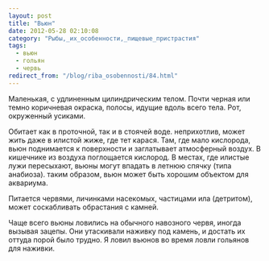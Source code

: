 ```yaml
---
layout: post
title: "Вьюн"
date: 2012-05-28 02:10:08
category: "Рыбы,_их_особенности,_пищевые_пристрастия"
tags:
  - вьюн
  - гольян
  - червь
redirect_from: "/blog/riba_osobennosti/84.html"
---
```

Маленькая, с удлиненным цилиндрическим телом. Почти черная или темно
коричневая окраска, полосы, идущие вдоль всего тела. Рот, окруженный
усиками.

Обитает как в проточной, так и в стоячей воде. неприхотлив, может жить
даже в илистой жиже, где тет карася. Там, где мало кислорода, вьюн
поднимается к поверхности и заглатывает атмосферный воздух. В кишечнике
из воздуха поглощается кислород. В местах, где илистые лужи пересыхают,
вьюны могут впадать в летнюю спячку (типа анабиоза). таким образом, вьюн
может быть хорошим объектом для аквариума.

Питается червями, личинками насекомых, частицами ила (детритом), может
соскабливать обрастания с камней.

Чаще всего вьюны ловились на обычного навозного червя, иногда вызывая
зацепы. Они утаскивали наживку под камень, и достать их оттуда порой
было трудно. Я ловил вьюнов во время ловли гольянов для наживки.
